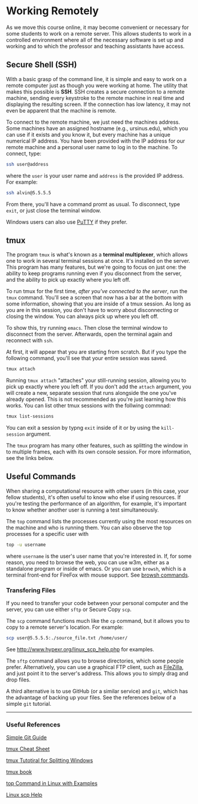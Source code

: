 #  Working Remotely



As we move this course online, it may become convenient or necessary for some students to work on a remote server.  This allows students to work in a controlled environment where all of the necessary software is set up and working and to which the professor and teaching assistants have access.



##  Secure Shell (SSH)

With a basic grasp of the command line, it is simple and easy to work on a remote computer just as though you were working at home.  The utility that makes this possible is **SSH**.  SSH creates a secure connection to a remote machine, sending every keystroke to the remote machine in real time and displaying the resulting screen.  If the connection has low latency, it may not even be apparent that the machine is remote.  

To connect to the remote machine, we just need the machines address. Some machines have an assigned hostname (e.g., ursinus.edu), which you can use if it exists and you know it, but every machine has a unique numerical IP address.  You have been provided with the IP address for our remote machine and a personal user name to log in to the machine.  To connect, type:

```bash
ssh user@address
```

where the `user` is your user name and `address` is the provided IP address.  For example:

```bash
ssh alvin@5.5.5.5
```

From there, you'll have a command promt as usual. To disconnect, type `exit`, or just close the terminal window.

Windows users can also use [PuTTY](https://www.putty.org/) if they prefer.

##  tmux

The program `tmux` is what's known as a **terminal multiplexer**, which allows one to work in several terminal sessions at once.  It's installed on the server.  This program has many features, but we're going to focus on just one: the ability to keep programs running even if you disconnect from the server, and the ability to pick up exactly where you left off.

To run tmux for the first time, *after you've connected to the server*, run the `tmux` command.  You'll see a screen that now has a bar at the bottom with some information, showing that you are inside of a tmux session.  As long as you are in this session, you don't have to worry about disconnecting or closing the window.  You can always pick up where you left off.

To show this, try running `emacs`.  Then close the terminal window to disconnect from the server.  Afterwards, open the terminal again and reconnect with `ssh`.

At first, it will appear that you are starting from scratch.  But if you type the following command, you'll see that your entire session was saved.

```bash
tmux attach
```

Running `tmux attach` "attaches" your still-running session, allowing you to pick up exactly where you left off.  If you don't add the `attach` argument, you will create a new, separate session that runs alongside the one you've already opened.  This is not recommended as you're just learning how this works.  You can list other tmux sessions with the follwing commnad:

```bash
tmux list-sessions
```

You can exit a session by typng `exit` inside of it or by using the `kill-session` argument.

The `tmux` program has many other features, such as splitting the window in to multiple frames, each with its own console session. For more information, see the links below.



##  Useful Commands

When sharing a computational resource with other users (in this case, your fellow students), it's often useful to know who else if using resources.  If you're testing the performance of an algorithm, for example, it's important to know whether another user is running a test simultaneously.

The `top` command lists the processes currently using the most resources on the machine and who is running them. You can also observe the top processes for a specific user with 

```bash
top -u username
```

where `username` is the user's user name that you're interested in.  If, for some reason, you need to browse the web, you can use w3m, either as a standalone program or inside of emacs.  Or you can use `browsh`, which is a terminal front-end for FireFox with mouse support. See [browsh commands](https://www.brow.sh/docs/keybindings/).

###  Transfering Files

If you need to transfer your code between your personal computer and the server, you can use either `sftp` or Secure Copy `scp`.

The `scp` command functions much like the `cp` command, but it allows you to copy to a remote server's location. For example:

```bash
scp user@5.5.5.5:./source_file.txt /home/user/
```

See http://www.hypexr.org/linux_scp_help.php for examples.

The `sftp` command allows you to browse directories, which some people prefer.  Alternatively, you can use a graphical FTP client, such as [FileZilla](https://filezilla-project.org/), and just point it to the server's address.  This allows you to simply drag and drop files.

A third alternative is to use GitHub (or a similar service) and `git`, which has the advantage of backing up your files.  See the references below of a simple `git` tutorial.



---

###  Useful References

[Simple Git Guide](https://rogerdudler.github.io/git-guide/)

[tmux Cheat Sheet](https://tmuxcheatsheet.com/)

[tmux Tutotiral for Splitting Windows](https://lukaszwrobel.pl/blog/tmux-tutorial-split-terminal-windows-easily/)

[tmux book](https://pragprog.com/book/bhtmux2/tmux-2)

[top Command in Linux with Examples](https://www.geeksforgeeks.org/top-command-in-linux-with-examples/)

[Linux scp Help](http://www.hypexr.org/linux_scp_help.php)

